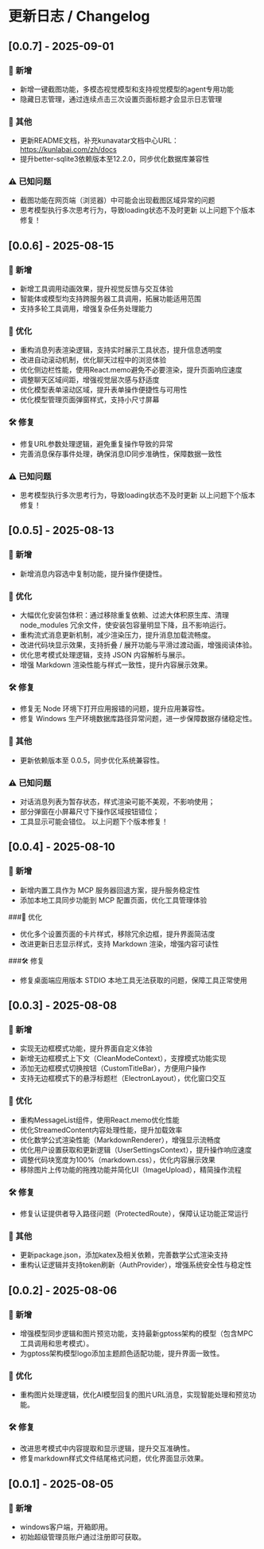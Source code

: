 # 更新日志 / Changelog

## [0.0.7] - 2025-09-01
### 🎉 新增
- 新增一键截图功能，多模态视觉模型和支持视觉模型的agent专用功能
- 隐藏日志管理，通过连续点击三次设置页面标题才会显示日志管理

### 📌 其他
- 更新README文档，补充kunavatar文档中心URL：https://kunlabai.com/zh/docs
- 提升better-sqlite3依赖版本至12.2.0，同步优化数据库兼容性

### ⚠️ 已知问题
- 截图功能在网页端（浏览器）中可能会出现截图区域异常的问题
- 思考模型执行多次思考行为，导致loading状态不及时更新
以上问题下个版本修复！

## [0.0.6] - 2025-08-15
### 🎉 新增
- 新增工具调用动画效果，提升视觉反馈与交互体验
- 智能体或模型均支持跨服务器工具调用，拓展功能适用范围
- 支持多轮工具调用，增强复杂任务处理能力

### 🚀 优化
- 重构消息列表渲染逻辑，支持实时展示工具状态，提升信息透明度
- 改进自动滚动机制，优化聊天过程中的浏览体验
- 优化侧边栏性能，使用React.memo避免不必要渲染，提升页面响应速度
- 调整聊天区域间距，增强视觉层次感与舒适度
- 优化模型表单滚动区域，提升表单操作便捷性与可用性
- 优化模型管理页面弹窗样式，支持小尺寸屏幕

### 🛠 修复
- 修复URL参数处理逻辑，避免重复操作导致的异常
- 完善消息保存事件处理，确保消息ID同步准确性，保障数据一致性

### ⚠️ 已知问题
- 思考模型执行多次思考行为，导致loading状态不及时更新
以上问题下个版本修复！

## [0.0.5] - 2025-08-13
### 🎉 新增
- 新增消息内容选中复制功能，提升操作便捷性。

### 🚀 优化
- 大幅优化安装包体积：通过移除重复依赖、过滤大体积原生库、清理 node_modules 冗余文件，使安装包容量明显下降，且不影响运行。
- 重构流式消息更新机制，减少渲染压力，提升消息加载流畅度。
- 改进代码块显示效果，支持折叠 / 展开功能与平滑过渡动画，增强阅读体验。
- 优化思考模式处理逻辑，支持 JSON 内容解析与展示。
- 增强 Markdown 渲染性能与样式一致性，提升内容展示效果。

### 🛠 修复
- 修复无 Node 环境下打开应用报错的问题，提升应用兼容性。
- 修复 Windows 生产环境数据库路径异常问题，进一步保障数据存储稳定性。

### 📌 其他
- 更新依赖版本至 0.0.5，同步优化系统兼容性。

### ⚠️ 已知问题
- 对话消息列表为暂存状态，样式渲染可能不美观，不影响使用；
- 部分弹窗在小屏幕尺寸下操作区域按钮错位；
- 工具显示可能会错位。
以上问题下个版本修复！

## [0.0.4] - 2025-08-10​
### 🎉 新增​
- 新增内置工具作为 MCP 服务器回退方案，提升服务稳定性​
- 添加本地工具同步功能到 MCP 配置页面，优化工具管理体验​

###🚀 优化​
- 优化多个设置页面的卡片样式，移除冗余边框，提升界面简洁度​
- 改进更新日志显示样式，支持 Markdown 渲染，增强内容可读性​

###🛠 修复​
- 修复桌面端应用版本 STDIO 本地工具无法获取的问题，保障工具正常使用

## [0.0.3] - 2025-08-08
### 🎉 新增
- 实现无边框模式功能，提升界面自定义体验
- 新增无边框模式上下文（CleanModeContext），支撑模式功能实现
- 添加无边框模式切换按钮（CustomTitleBar），方便用户操作
- 支持无边框模式下的悬浮标题栏（ElectronLayout），优化窗口交互

### 🚀 优化
- 重构MessageList组件，使用React.memo优化性能
- 优化StreamedContent内容处理性能，提升加载效率
- 优化数学公式渲染性能（MarkdownRenderer），增强显示流畅度
- 优化用户设置获取和更新逻辑（UserSettingsContext），提升操作响应速度
- 调整代码块宽度为100%（markdown.css），优化内容展示效果
- 移除图片上传功能的拖拽功能并简化UI（ImageUpload），精简操作流程

### 🛠 修复
- 修复认证提供者导入路径问题（ProtectedRoute），保障认证功能正常运行

### 📌 其他
- 更新package.json，添加katex及相关依赖，完善数学公式渲染支持
- 重构认证逻辑并支持token刷新（AuthProvider），增强系统安全性与稳定性

## [0.0.2] - 2025-08-06
### 🎉 新增
- 增强模型同步逻辑和图片预览功能，支持最新gptoss架构的模型（包含MPC工具调用和思考模式）。
- 为gptoss架构模型logo添加主题颜色适配功能，提升界面一致性。

### 🚀 优化
- 重构图片处理逻辑，优化AI模型回复的图片URL消息，实现智能处理和预览功能。

### 🛠 修复
- 改进思考模式中内容提取和显示逻辑，提升交互准确性。
- 修复markdown样式文件结尾格式问题，优化界面显示效果。

## [0.0.1] - 2025-08-05
### 🎉 新增
- windows客户端，开箱即用。
- 初始超级管理员账户通过注册即可获取。